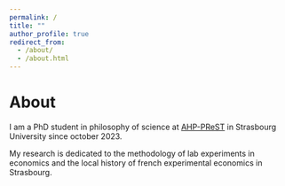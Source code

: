 ```yaml
---
permalink: /
title: ""
author_profile: true
redirect_from: 
  - /about/
  - /about.html
---
```

About
=====

I am a PhD student in philosophy of science at [AHP-PReST](https://poincare.univ-lorraine.fr/) in Strasbourg University since october 2023.

My research is dedicated to the methodology of lab experiments in economics and the local history of french experimental economics in Strasbourg.





